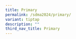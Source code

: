 ```yaml
---
title: Primary
permalink: /sdma2024/primary/
variant: tiptap
description: ""
third_nav_title: Primary
---
```

<p></p>
